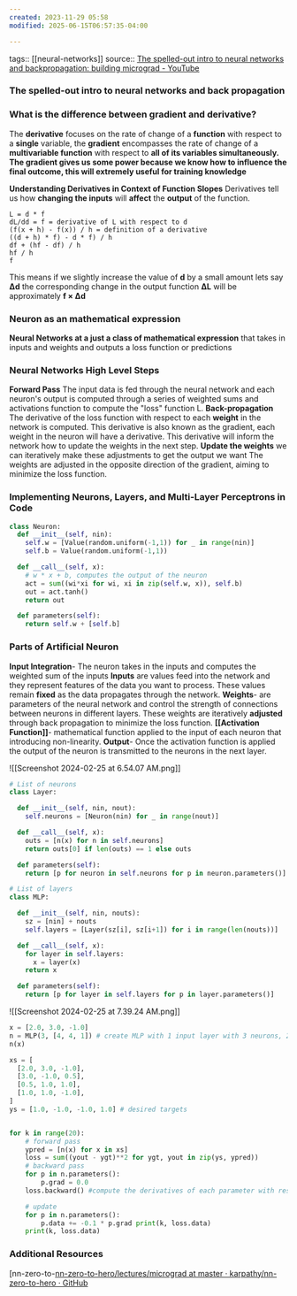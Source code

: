 ```yaml
---
created: 2023-11-29 05:58
modified: 2025-06-15T06:57:35-04:00

---
```

tags:: [[neural-networks]]
source:: [The spelled-out intro to neural networks and backpropagation: building micrograd - YouTube](https://www.youtube.com/watch?v=VMj-3S1tku0)

### The spelled-out intro to neural networks and back propagation

### What is the difference between gradient and derivative?
The **derivative** focuses on the rate of change of a **function** with respect to a **single** variable, the **gradient** encompasses the rate of change of a **multivariable function** with respect to **all of its variables simultaneously.**
**The gradient gives us some power because we know how to influence the final outcome, this will extremely useful for training knowledge**

**Understanding Derivatives in Context of Function Slopes**
Derivatives tell us how **changing the inputs** will **affect** the **output** of the function.

```
L = d * f
dL/dd = f = derivative of L with respect to d
(f(x + h) - f(x)) / h = definition of a derivative
((d + h) * f) - d * f) / h
df + (hf - df) / h
hf / h
f
```
This means if we slightly increase the value of **d** by a small amount lets say **Δd** the corresponding change in the output function **ΔL** will be approximately **f × Δd**

### Neuron as an mathematical expression
**Neural Networks at a just a class of mathematical expression** that takes in inputs and weights and outputs a loss function or predictions

### Neural Networks High Level Steps
**Forward Pass**
The input data is fed through the neural network and each neuron's output is computed through a series of weighted sums and activations function to compute the "loss" function L.
**Back-propagation**
The derivative of the loss function with respect to each **weight** in the network is computed. This derivative is also known as the gradient, each weight in the neuron will have a derivative. This derivative will inform the network how to update the weights in the next step.
**Update the weights**
we can iteratively make these adjustments to get the output we want
The weights are adjusted in the opposite direction of the gradient, aiming to minimize the loss function.


### Implementing Neurons, Layers, and Multi-Layer Perceptrons in Code

```python
class Neuron:
  def __init__(self, nin):
    self.w = [Value(random.uniform(-1,1)) for _ in range(nin)]
    self.b = Value(random.uniform(-1,1))

  def __call__(self, x):
    # w * x + b, computes the output of the neuron
    act = sum((wi*xi for wi, xi in zip(self.w, x)), self.b)
    out = act.tanh()
    return out

  def parameters(self):
    return self.w + [self.b]
```

### Parts of Artificial Neuron
**Input Integration**- The neuron takes in the inputs and computes the weighted sum of the inputs
	**Inputs** are values feed into the network and they represent features of the data you want to process. These values remain **fixed** as the data propagates through the network.
	**Weights**- are parameters of the neural network and control the strength of connections between neurons in different layers. These weights are iteratively **adjusted** through back propagation to minimize the loss function.
**[[Activation Function]]**- mathematical function applied to the input of each neuron that introducing non-linearity.
**Output**- Once the activation function is applied the output of the neuron is transmitted to the neurons in the next layer.

![[Screenshot 2024-02-25 at 6.54.07 AM.png]]


```python
# List of neurons
class Layer:

  def __init__(self, nin, nout):
    self.neurons = [Neuron(nin) for _ in range(nout)]

  def __call__(self, x):
    outs = [n(x) for n in self.neurons]
    return outs[0] if len(outs) == 1 else outs

  def parameters(self):
    return [p for neuron in self.neurons for p in neuron.parameters()]
```

``` python
# List of layers
class MLP:

  def __init__(self, nin, nouts):
    sz = [nin] + nouts
    self.layers = [Layer(sz[i], sz[i+1]) for i in range(len(nouts))]

  def __call__(self, x):
    for layer in self.layers:
      x = layer(x)
    return x

  def parameters(self):
    return [p for layer in self.layers for p in layer.parameters()]
```
![[Screenshot 2024-02-25 at 7.39.24 AM.png]]

``` python
x = [2.0, 3.0, -1.0]
n = MLP(3, [4, 4, 1]) # create MLP with 1 input layer with 3 neurons, 2 hidden layers with 4 neurons and 1 output layer with one neuron.
n(x)
```


``` python
xs = [
  [2.0, 3.0, -1.0],
  [3.0, -1.0, 0.5],
  [0.5, 1.0, 1.0],
  [1.0, 1.0, -1.0],
]
ys = [1.0, -1.0, -1.0, 1.0] # desired targets


for k in range(20):
	# forward pass
	ypred = [n(x) for x in xs]
	loss = sum((yout - ygt)**2 for ygt, yout in zip(ys, ypred))
	# backward pass
	for p in n.parameters():
		p.grad = 0.0
	loss.backward() #compute the derivatives of each parameter with respect to the loss function.

	# update
	for p in n.parameters():
		p.data += -0.1 * p.grad print(k, loss.data)
	print(k, loss.data)
```


### Additional Resources
[nn-zero-to-[nn-zero-to-hero/lectures/micrograd at master · karpathy/nn-zero-to-hero · GitHub](https://github.com/karpathy/nn-zero-to-hero/tree/master/lectures/micrograd)
